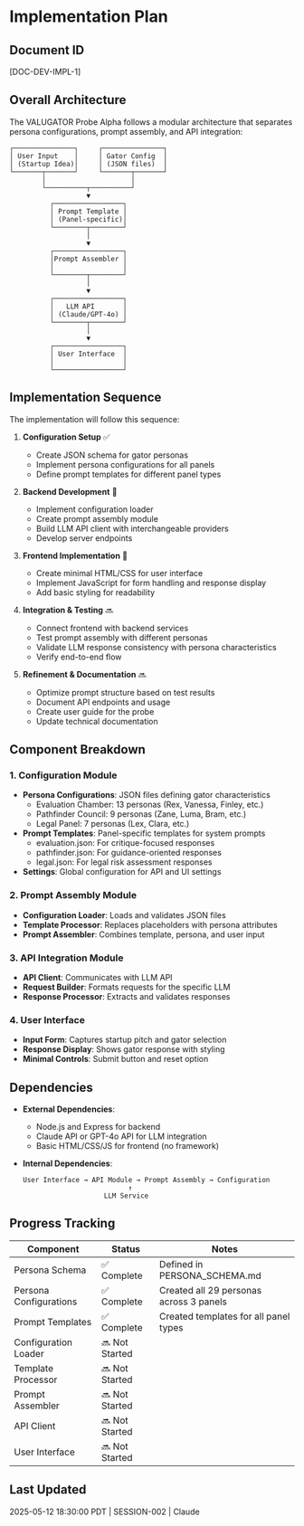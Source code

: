 # Implementation Plan

## Document ID
[DOC-DEV-IMPL-1]

## Overall Architecture

The VALUGATOR Probe Alpha follows a modular architecture that separates persona configurations, prompt assembly, and API integration:

```
┌───────────────┐     ┌───────────────┐
│ User Input    │     │ Gator Config  │
│ (Startup Idea)│     │ (JSON files)  │
└───────┬───────┘     └───────┬───────┘
        │                     │
        └──────────┬──────────┘
                   ▼
          ┌─────────────────┐
          │ Prompt Template │
          │ (Panel-specific)│
          └────────┬────────┘
                   │
                   ▼
          ┌─────────────────┐
          │Prompt Assembler │
          │                 │
          └────────┬────────┘
                   │
                   ▼
          ┌─────────────────┐
          │   LLM API       │
          │ (Claude/GPT-4o) │
          └────────┬────────┘
                   │
                   ▼
          ┌─────────────────┐
          │ User Interface  │
          │                 │
          └─────────────────┘
```

## Implementation Sequence

The implementation will follow this sequence:

1. **Configuration Setup** ✅
   - Create JSON schema for gator personas
   - Implement persona configurations for all panels
   - Define prompt templates for different panel types

2. **Backend Development** 🔄
   - Implement configuration loader
   - Create prompt assembly module
   - Build LLM API client with interchangeable providers
   - Develop server endpoints

3. **Frontend Implementation** 🔄
   - Create minimal HTML/CSS for user interface
   - Implement JavaScript for form handling and response display
   - Add basic styling for readability

4. **Integration & Testing** 🔜
   - Connect frontend with backend services
   - Test prompt assembly with different personas
   - Validate LLM response consistency with persona characteristics
   - Verify end-to-end flow

5. **Refinement & Documentation** 🔜
   - Optimize prompt structure based on test results
   - Document API endpoints and usage
   - Create user guide for the probe
   - Update technical documentation

## Component Breakdown

### 1. Configuration Module
- **Persona Configurations**: JSON files defining gator characteristics
  - Evaluation Chamber: 13 personas (Rex, Vanessa, Finley, etc.)
  - Pathfinder Council: 9 personas (Zane, Luma, Bram, etc.)
  - Legal Panel: 7 personas (Lex, Clara, etc.)
- **Prompt Templates**: Panel-specific templates for system prompts
  - evaluation.json: For critique-focused responses
  - pathfinder.json: For guidance-oriented responses
  - legal.json: For legal risk assessment responses
- **Settings**: Global configuration for API and UI settings

### 2. Prompt Assembly Module
- **Configuration Loader**: Loads and validates JSON files
- **Template Processor**: Replaces placeholders with persona attributes
- **Prompt Assembler**: Combines template, persona, and user input

### 3. API Integration Module
- **API Client**: Communicates with LLM API
- **Request Builder**: Formats requests for the specific LLM
- **Response Processor**: Extracts and validates responses

### 4. User Interface
- **Input Form**: Captures startup pitch and gator selection
- **Response Display**: Shows gator response with styling
- **Minimal Controls**: Submit button and reset option

## Dependencies

- **External Dependencies**:
  - Node.js and Express for backend
  - Claude API or GPT-4o API for LLM integration
  - Basic HTML/CSS/JS for frontend (no framework)

- **Internal Dependencies**:
  ```
  User Interface → API Module → Prompt Assembly → Configuration
                            ↑
                      LLM Service
  ```

## Progress Tracking

| Component | Status | Notes |
|-----------|--------|-------|
| Persona Schema | ✅ Complete | Defined in PERSONA_SCHEMA.md |
| Persona Configurations | ✅ Complete | Created all 29 personas across 3 panels |
| Prompt Templates | ✅ Complete | Created templates for all panel types |
| Configuration Loader | 🔜 Not Started | |
| Template Processor | 🔜 Not Started | |
| Prompt Assembler | 🔜 Not Started | |
| API Client | 🔜 Not Started | |
| User Interface | 🔜 Not Started | |

## Last Updated
2025-05-12 18:30:00 PDT | SESSION-002 | Claude

